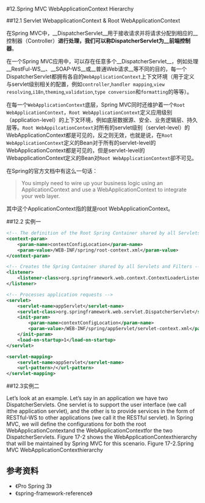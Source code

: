#12.Spring MVC WebApplicationContext Hierarchy

##12.1 Servlet WebapplicationContext & Root WebApplicationContext

在Spring MVC中，__DispatcherServlet__用于接收请求并将请求分配到相应的__控制器（Controller）__进行处理，我们可以称DispatcherServlet为__前端控制器__。

在一个Spring MVC应用中，可以存在任意多个__DispatcherServlet__，例如处理__RestFul-WS__、__SOAP-WS__或__普通Web请求__等不同的目的，每一个DispatcherServlet都拥有各自的`WebApplicationContext`上下文环境（用于定义与servlet级别相关的配置，例如`controller`,`handler mapping`,`view resolving`,`i18n`,`theming`,`validation`,`type conversion`和`formatting`的等等）。

在每一个`WebApplicationContext`底层，Spring MVC同时还维护着一个`Root WebApplicationContext`，`Root WebApplicationContext`定义应用级别（application-level）的上下文环境，例如底层数据源、安全、业务逻辑层、持久层等。`Root WebAppilcationContext`对所有的servlet级别（servlet-level）的WebApplicationContext都是可见的，反之则无效，也就是说，在`Root WebApplicationContext`定义的Bean对于所有的servlet-level的WebApplicationContext都是可见的，但是servlet-level的WebapplicationContext定义的Bean对`Root WebApplicationContext`卻不可见。

在Spring的官方文档中有这么一句话：

> You simply need to wire up your business logic using an ApplicationContext and use a WebApplicationContext  to integrate your web layer.

其中这个ApplicationContext指的就是root WebApplicationContext。

##12.2 实例一

```xml
<!-- The definition of the Root Spring Container shared by all Servlets and Filters -->
<context-param>
	<param-name>contextConfigLocation</param-name>
	<param-value>/WEB-INF/spring/root-context.xml</param-value>
</context-param>

<!-- Creates the Spring Container shared by all Servlets and Filters -->
<listener>
	<listener-class>org.springframework.web.context.ContextLoaderListener</listener-class>
</listener>

<!-- Processes application requests -->
<servlet>
	<servlet-name>appServlet</servlet-name>
	<servlet-class>org.springframework.web.servlet.DispatcherServlet</servlet-class>
	<init-param>
		<param-name>contextConfigLocation</param-name>
		<param-value>/WEB-INF/spring/appServlet/servlet-context.xml</param-value>
	</init-param>
	<load-on-startup>1</load-on-startup>
</servlet>

<servlet-mapping>
	<servlet-name>appServlet</servlet-name>
	<url-pattern>/</url-pattern>
</servlet-mapping>
```


##12.3实例二


Let’s look at an example. Let’s say in an application we have two DispatcherServlets. One servlet is 
to support the user interface (we call itthe application servlet), and the other is to provide services in the 
form of RESTful-WS to other applications (we call it the RESTful servlet). In Spring MVC, we will define 
the configurations for both the root WebApplicationContextand the WebApplicationContextfor the two 
DispatcherServlets. Figure 17-2 shows the WebApplicationContexthierarchy that will be maintained by 
Spring MVC for this scenario. 
Figure 17-2.Spring MVC WebApplicationContexthierarchy

## 参考资料
  
* 《Pro Spring 3》
* 《spring-framework-reference》
